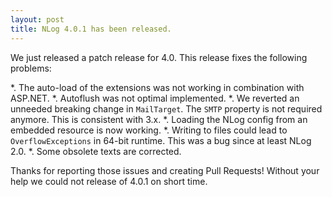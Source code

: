 ```yaml
---
layout: post
title: NLog 4.0.1 has been released. 
---
```


We just released a patch release for 4.0. This release fixes the following problems:

*. The auto-load of the extensions was not working in combination with ASP.NET.
*. Autoflush was not optimal implemented.
*. We reverted an unneeded breaking change in `MailTarget`. The `SMTP` property is not required anymore. This is consistent with 3.x.
*. Loading the NLog config from an embedded resource is now working. 
*. Writing to files could lead to `OverflowExceptions` in 64-bit runtime. This was a bug since at least NLog 2.0.
*. Some obsolete texts are corrected.

Thanks for reporting those issues and creating Pull Requests! Without your help we could not release of 4.0.1 on short time.
